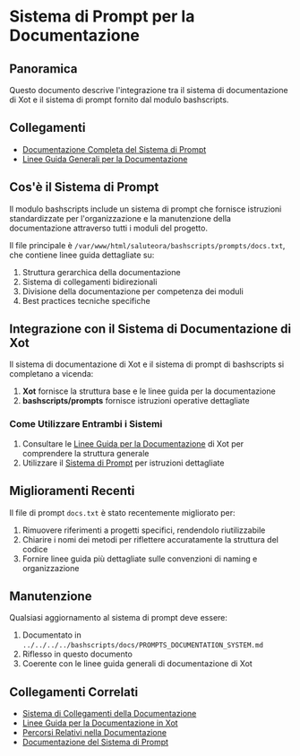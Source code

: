 # Sistema di Prompt per la Documentazione

## Panoramica

Questo documento descrive l'integrazione tra il sistema di documentazione di Xot e il sistema di prompt fornito dal modulo bashscripts.

## Collegamenti

- [Documentazione Completa del Sistema di Prompt](../../../../bashscripts/docs/PROMPTS_DOCUMENTATION_SYSTEM.md)
- [Linee Guida Generali per la Documentazione](./DOCUMENTATION-GUIDELINES.md)

## Cos'è il Sistema di Prompt

Il modulo bashscripts include un sistema di prompt che fornisce istruzioni standardizzate per l'organizzazione e la manutenzione della documentazione attraverso tutti i moduli del progetto.

Il file principale è `/var/www/html/saluteora/bashscripts/prompts/docs.txt`, che contiene linee guida dettagliate su:

1. Struttura gerarchica della documentazione
2. Sistema di collegamenti bidirezionali
3. Divisione della documentazione per competenza dei moduli
4. Best practices tecniche specifiche

## Integrazione con il Sistema di Documentazione di Xot

Il sistema di documentazione di Xot e il sistema di prompt di bashscripts si completano a vicenda:

1. **Xot** fornisce la struttura base e le linee guida per la documentazione
2. **bashscripts/prompts** fornisce istruzioni operative dettagliate

### Come Utilizzare Entrambi i Sistemi

1. Consultare le [Linee Guida per la Documentazione](./DOCUMENTATION-GUIDELINES.md) di Xot per comprendere la struttura generale
2. Utilizzare il [Sistema di Prompt](../../../../bashscripts/docs/PROMPTS_DOCUMENTATION_SYSTEM.md) per istruzioni dettagliate

## Miglioramenti Recenti

Il file di prompt `docs.txt` è stato recentemente migliorato per:

1. Rimuovere riferimenti a progetti specifici, rendendolo riutilizzabile
2. Chiarire i nomi dei metodi per riflettere accuratamente la struttura del codice
3. Fornire linee guida più dettagliate sulle convenzioni di naming e organizzazione

## Manutenzione

Qualsiasi aggiornamento al sistema di prompt deve essere:

1. Documentato in `../../../../bashscripts/docs/PROMPTS_DOCUMENTATION_SYSTEM.md`
2. Riflesso in questo documento
3. Coerente con le linee guida generali di documentazione di Xot

## Collegamenti Correlati

- [Sistema di Collegamenti della Documentazione](../../../../docs/collegamenti-documentazione.md)
- [Linee Guida per la Documentazione in Xot](./DOCUMENTATION-GUIDELINES.md)
- [Percorsi Relativi nella Documentazione](../../../../bashscripts/docs/PERCORSI_RELATIVI_DOCUMENTAZIONE.md)
- [Documentazione del Sistema di Prompt](../../../../bashscripts/docs/PROMPTS_DOCUMENTATION_SYSTEM.md)
